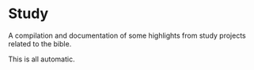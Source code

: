 # Study

A compilation and documentation of some highlights from study projects related to the bible.

This is all automatic.
